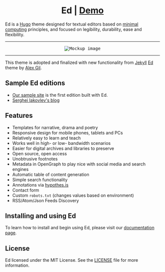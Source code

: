 <h1 align=center>Ed | <a href="https://gohugo-theme-ed.netlify.app/?utm_source=github.com&utm_campaign=docs&utm_medium=smm">Demo</a></h1>

Ed is a [Hugo](http://gohugo.io) theme designed for textual editors based on
[minimal computing](http://go-dh.github.io/mincomp/) principles, and focused
on legibility, durability, ease and flexibility.

---

<p align="center">
  <kbd><img src="https://raw.githubusercontent.com/sergeyklay/gohugo-theme-ed/main/exampleSite/content/documentation/screenshot-home.png" alt="Mockup image" title="Mockup"/></kbd>
</p>

---

This theme is adopted and finalized with new functionality from
[Jekyll](https://jekyllrb.com) [Ed](https://github.com/minicomp/ed)
theme by [Alex Gil](https://twitter.com/elotroalex).

## Sample Ed editions

- [Our sample site](https://gohugo-theme-ed.netlify.app/?utm_source=github.com&utm_campaign=docs&utm_medium=smm) is the first edition built with Ed.
- [Serghei Iakovlev's blog](https://serghei.blog/?utm_source=github.com&utm_campaign=docs&utm_medium=smm)

## Features

- Templates for narrative, drama and poetry
- Responsive design for mobile phones, tablets and PCs
- Relatively easy to learn and teach
- Works well in high- or low- bandwidth scenarios
- Easier for digital archives and libraries to preserve
- Open source, open access
- Unobtrusive footnotes
- Metadata in OpenGraph to play nice with social media and search engines
- Automatic table of content generation
- Simple search functionality
- Annotations via [hypothes.is](https://hypothes.is/)
- Contact form
- Custom `robots.txt` (changes values based on environment)
- RSS/Atom/Json Feeds Discovery

## Installing and using Ed

To learn how to install and begin using Ed, please visit our
[documentation page](https://gohugo-theme-ed.netlify.app/documentation/?utm_source=github.com&utm_campaign=docs&utm_medium=smm).

## License

Ed licensed under the MIT License. See the [LICENSE](https://raw.githubusercontent.com/sergeyklay/gohugo-theme-ed/main/LICENSE) file for more information.
